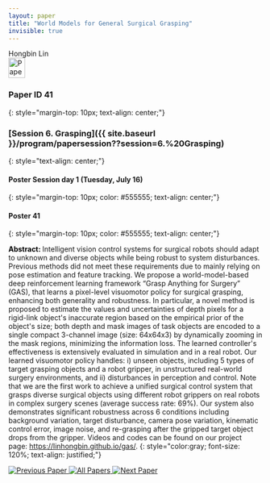 ```yaml
---
layout: paper
title: "World Models for General Surgical Grasping"
invisible: true
---
```

<div class="paper-authors">
<div class="paper-author-box">
    <div class="paper-author-name">Hongbin Lin</div>
    <div class="paper-author-uni"></div>
</div>

</div><div class="paper-pdf">
                <div> <a href="https://enriquecoronadozu.github.io/rssproceedings2024/rss20/p041.pdf"><img src="{{ site.baseurl }}/images/paper_link.png" alt="Paper Website" width = "33"  height = "40"/></a> </div>
                </div>

### Paper ID 41
{: style="margin-top: 10px; text-align: center;"}

### [Session 6. Grasping]({{ site.baseurl }}/program/papersession??session=6.%20Grasping)
{: style="text-align: center;"}

#### Poster Session day 1 (Tuesday, July 16)
{: style="margin-top: 10px; color: #555555; text-align: center;"}

#### Poster 41
{: style="margin-top: 10px; color: #555555; text-align: center;"}

<b style="color: black;">Abstract: </b>Intelligent vision control systems for surgical robots should adapt to unknown and diverse objects while being robust to system disturbances. Previous methods did not meet these requirements due to mainly relying on pose estimation and feature tracking. We propose a world-model-based deep reinforcement learning framework “Grasp Anything for Surgery” (GAS), that learns a pixel-level visuomotor policy for surgical grasping, enhancing both generality and robustness. In particular, a novel method is proposed to estimate the values and uncertainties of depth pixels for a rigid-link object's inaccurate region based on the empirical prior of the object's size; both depth and mask images of task objects are encoded to a single compact 3-channel image (size: 64x64x3) by dynamically zooming in the mask regions, minimizing the information loss. The learned controller's effectiveness is extensively evaluated in simulation and in a real robot. Our learned visuomotor policy handles: i) unseen objects, including 5 types of target grasping objects and a robot gripper, in unstructured real-world surgery environments, and ii) disturbances in perception and control. 
  Note that we are the first work to achieve a unified surgical control system that grasps diverse surgical objects using different robot grippers on real robots in complex surgery scenes (average success rate: 69%). Our system also demonstrates significant robustness across 6 conditions including background variation, target disturbance, camera pose variation, kinematic control error, image noise, and re-grasping after the gripped target object drops from the gripper. Videos and codes can be found on our project page: https://linhongbin.github.io/gas/.
{: style="color:gray; font-size: 120%; text-align: justified;"}


<div class="paper-menu">
<a href="{{ site.baseurl }}/program/papers/040/"> <img src="{{ site.baseurl }}/images/previous_paper_icon.png" alt="Previous Paper" title="Previous Paper"/> </a>
<a href="{{ site.baseurl }}/program/papers"><img src="{{ site.baseurl }}/images/overview_icon.png" alt="All Papers" title="All Papers"/> </a>
<a href="{{ site.baseurl }}/program/papers/042/"> <img src="{{ site.baseurl }}/images/next_paper_icon.png" alt="Next Paper" title="Next Paper"/> </a>

</div>
